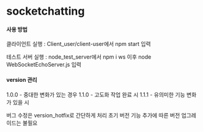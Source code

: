 # socketchatting
#### 사용 방법

클라이언트 실행 : Client_user/client-user에서 npm start 입력

테스트 서버 실행 : node_test_server에서 npm i ws 이후 node WebSocketEchoServer.js 입력



#### version 관리

1.0.0 - 중대한 변화가 있는 경우
1.1.0 - 고도화 작업 완료 시
1.1.1 - 유의미한 기능 변화가 있을 시

버그 수정은 version_hotfix로 간단하게 처리
초기 버전 기능 추가에 따른 버전 업그레이드는 불필요
